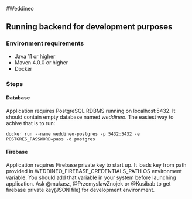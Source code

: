#Weddineo

## Running backend for development purposes

### Environment requirements
- Java 11 or higher
- Maven 4.0.0 or higher
- Docker

### Steps

#### Database
Application requires PostgreSQL RDBMS running on localhost:5432. 
It should contain empty database named *weddineo*. 
The easiest way to achive that is to run:

<code>docker run --name weddineo-postgres -p 5432:5432 -e POSTGRES_PASSWORD=pass -d postgres</code>

#### Firebase

Application requires Firebase private key to start up. 
It loads key from path provided in WEDDINEO_FIREBASE_CREDENTIALS_PATH OS environment variable.
You should add that variable in your system before launching application. 
Ask @mukasz, @PrzemyslawZnojek or @Kusibab to get firebase private key(JSON file) for development environment.
 